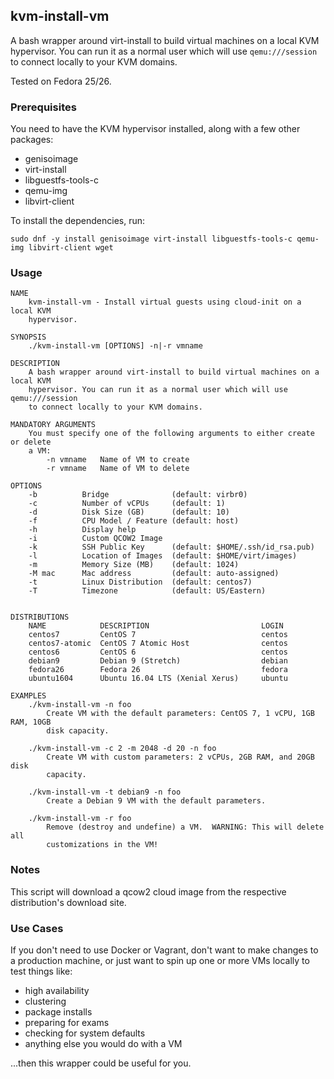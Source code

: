 ## kvm-install-vm

A bash wrapper around virt-install to build virtual machines on a local KVM
hypervisor.  You can run it as a normal user which will use `qemu:///session` to
connect locally to your KVM domains.

Tested on Fedora 25/26.

### Prerequisites

You need to have the KVM hypervisor installed, along with a few other packages:

- genisoimage
- virt-install
- libguestfs-tools-c
- qemu-img
- libvirt-client

To install the dependencies, run:

```
sudo dnf -y install genisoimage virt-install libguestfs-tools-c qemu-img libvirt-client wget
```

### Usage

```
NAME
    kvm-install-vm - Install virtual guests using cloud-init on a local KVM
    hypervisor.

SYNOPSIS
    ./kvm-install-vm [OPTIONS] -n|-r vmname

DESCRIPTION
    A bash wrapper around virt-install to build virtual machines on a local KVM
    hypervisor. You can run it as a normal user which will use qemu:///session
    to connect locally to your KVM domains.

MANDATORY ARGUMENTS
    You must specify one of the following arguments to either create or delete
    a VM:
        -n vmname   Name of VM to create
        -r vmname   Name of VM to delete

OPTIONS
    -b          Bridge              (default: virbr0)
    -c          Number of vCPUs     (default: 1)
    -d          Disk Size (GB)      (default: 10)
    -f          CPU Model / Feature (default: host)
    -h          Display help
    -i          Custom QCOW2 Image
    -k          SSH Public Key      (default: $HOME/.ssh/id_rsa.pub)
    -l          Location of Images  (default: $HOME/virt/images)
    -m          Memory Size (MB)    (default: 1024)
    -M mac      Mac address         (default: auto-assigned)
    -t          Linux Distribution  (default: centos7)
    -T          Timezone            (default: US/Eastern)


DISTRIBUTIONS
    NAME            DESCRIPTION                         LOGIN
    centos7         CentOS 7                            centos
    centos7-atomic  CentOS 7 Atomic Host                centos
    centos6         CentOS 6                            centos
    debian9         Debian 9 (Stretch)                  debian
    fedora26        Fedora 26                           fedora
    ubuntu1604      Ubuntu 16.04 LTS (Xenial Xerus)     ubuntu

EXAMPLES
    ./kvm-install-vm -n foo
        Create VM with the default parameters: CentOS 7, 1 vCPU, 1GB RAM, 10GB
        disk capacity.

    ./kvm-install-vm -c 2 -m 2048 -d 20 -n foo
        Create VM with custom parameters: 2 vCPUs, 2GB RAM, and 20GB disk
        capacity.

    ./kvm-install-vm -t debian9 -n foo
        Create a Debian 9 VM with the default parameters.

    ./kvm-install-vm -r foo
        Remove (destroy and undefine) a VM.  WARNING: This will delete all
        customizations in the VM!
```

### Notes

This script will download a qcow2 cloud image from the respective
distribution's download site.

### Use Cases

If you don't need to use Docker or Vagrant, don't want to make changes to a
production machine, or just want to spin up one or more VMs locally to test
things like:

- high availability
- clustering
- package installs
- preparing for exams
- checking for system defaults
- anything else you would do with a VM

...then this wrapper could be useful for you.
